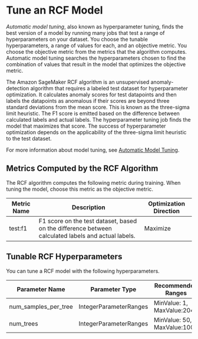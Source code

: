 # Tune an RCF Model<a name="random-cut-forest-tuning"></a>

*Automatic model tuning*, also known as hyperparameter tuning, finds the best version of a model by running many jobs that test a range of hyperparameters on your dataset\. You choose the tunable hyperparameters, a range of values for each, and an objective metric\. You choose the objective metric from the metrics that the algorithm computes\. Automatic model tuning searches the hyperparameters chosen to find the combination of values that result in the model that optimizes the objective metric\.

The Amazon SageMaker RCF algorithm is an unsupervised anomaly\-detection algorithm that requires a labeled test dataset for hyperparameter optimization\. It calculates anomaly scores for test datapoints and then labels the datapoints as anomalous if their scores are beyond three standard deviations from the mean score\. This is known as the three\-sigma limit heuristic\. The F1 score is emitted based on the difference between calculated labels and actual labels\. The hyperparameter tuning job finds the model that maximizes that score\. The success of hyperparameter optimization depends on the applicability of the three\-sigma limit heuristic to the test dataset\.

For more information about model tuning, see [Automatic Model Tuning](automatic-model-tuning.md)\.

## Metrics Computed by the RCF Algorithm<a name="random-cut-forest-metrics"></a>

The RCF algorithm computes the following metric during training\. When tuning the model, choose this metric as the objective metric\.


| Metric Name | Description | Optimization Direction | 
| --- | --- | --- | 
| test:f1 | F1 score on the test dataset, based on the difference between calculated labels and actual labels\. | Maximize | 

## Tunable RCF Hyperparameters<a name="random-cut-forest-tunable-hyperparameters"></a>

You can tune a RCF model with the following hyperparameters\.


| Parameter Name | Parameter Type | Recommended Ranges | 
| --- | --- | --- | 
| num\_samples\_per\_tree | IntegerParameterRanges | MinValue: 1, MaxValue:2048 | 
| num\_trees | IntegerParameterRanges | MinValue: 50, MaxValue:1000 | 